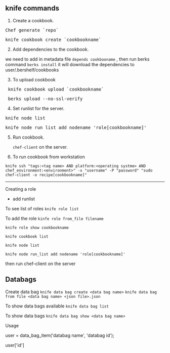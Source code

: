 ## knife commands

1. Create a cookbook.
<pre>Chef generate `repo`</pre>
<pre>knife cookbook create `cookbookname`</pre>
2. Add dependencies to the cookbook.

 we need to add in metadata file `depends cookbooname` , then run berks command `berks install` it will download the dependencies to user/.bershelf/cookbooks

3. To upload cookbook
<pre> knife cookbook upload `cookbookname` </pre>
<pre> berks upload --no-ssl-verify </pre>

4. Set runlist for the server.
<pre>knife node list</pre>
<pre>knife node run_list add nodename 'role[cookbookname]' </pre>

5. Run cookbook.

    `chef-client` on the server.

6.  To run cookbook from workstation

`knife ssh "tags:<tag name> AND platform:<operating systme> AND chef_environment:<environment>" -x "username" -P "password" "sudo chef-client -o recipe[cookbookname]"`

----------------------------------------------


 Creating a role
   - add runlist

  To see list of roles
   `knife role list`

 To add the role
 `kinfe role from_file filename`

 `knife role show cookbookname`

 `knife cookbook list`



 `knife node list`

 `knife node run_list add nodename 'role[cookbookname]'`


 then run chef-client on the server




## Databags
Create data bag
`knife data bag create <data bag name>`
`knife data bag from file <data bag name> <json file>.json`

To show data bags available
`knife data bag list`

To show data bags
`knife data bag show <data bag name> `

Usage

user = data_bag_item('databag name', 'databag id');

user['id']
